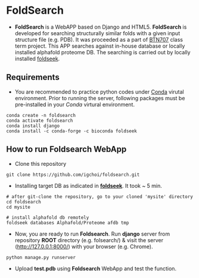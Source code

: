 # FoldSearch
* __FoldSearch__ is a WebAPP based on Django and HTML5. __FoldSearch__ is developed for searching structurally similar folds with a given input structure file (e.g. PDB). It was proceeded as a part of [BTN707]() class term project.
This APP searches against in-house database or locally installed alphafold proteome DB. The searching is carried out by locally installed [foldseek](https://search.foldseek.com/search). 


## Requirements
* You are recommended to practice python codes under [Conda](https://conda.io/projects/conda/en/stable/user-guide/install/index.html) virutal environment. Prior to running the server, following packages must be pre-installed in your _Conda_ virtural environment. 

```
conda create -n foldsearch
conda activate foldsearch
conda install django
conda install -c conda-forge -c bioconda foldseek
```

## How to run __Foldsearch__ WebApp
* Clone this repository
```
git clone https://github.com/igchoi/foldsearch.git
```

* Installing target DB as indicated in [__foldseek__](https://github.com/steineggerlab/foldseek). It took ~ 5 min.
```
# after git-clone the repository, go to your cloned 'mysite' directory
cd foldsearch
cd mysite

# install alphafold db remotely
foldseek databases Alphafold/Proteome afdb tmp
```

* Now, you are ready to run __Foldsearch__. Run __django__ server from repository __ROOT__ directory (e.g. folsearch/) & visit the server (http://127.0.0.1:8000/) with your browser (e.g. Chrome).
```
python manage.py runserver
```

* Upload __test.pdb__ using __Foldsearch__ WebApp and test the function.
